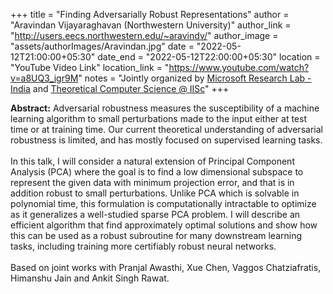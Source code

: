 +++
title = "Finding Adversarially Robust Representations"
author = "Aravindan Vijayaraghavan (Northwestern University)"
author_link = "http://users.eecs.northwestern.edu/~aravindv/"
author_image = "assets/authorImages/Aravindan.jpg"
date = "2022-05-12T21:00:00+05:30"
date_end = "2022-05-12T22:00:00+05:30"
location = "YouTube Video Link"
location_link = "https://www.youtube.com/watch?v=a8UQ3_igr9M"
notes = "Jointly organized by <a href = "https://www.microsoft.com/en-us/research/lab/microsoft-research-india/" target= "_blank">Microsoft Research Lab - India</a> and <a href='https://www.csa.iisc.ac.in/theoretical-computer-science/' target= "_blank">Theoretical Computer Science @ IISc</a>"
+++

<b>Abstract:</b> Adversarial robustness measures the susceptibility of a machine learning algorithm to small
perturbations made to the input either at test time or at training time. Our current theoretical understanding of
adversarial robustness is limited, and has mostly focused on supervised learning tasks.
<br><br>
In this talk, I will consider a natural extension of Principal Component Analysis (PCA) where the goal is to find a low
dimensional subspace to represent the given data with minimum projection error, and that is in addition robust to small
perturbations. Unlike PCA which is solvable in polynomial time, this formulation is computationally intractable to
optimize as it generalizes a well-studied sparse PCA problem. I will describe an efficient algorithm that find
approximately optimal solutions and show how this can be used as a robust subroutine for many downstream learning
tasks, including training more certifiably robust neural networks.
<br><br>
Based on joint works with Pranjal Awasthi, Xue Chen, Vaggos Chatziafratis, Himanshu Jain and Ankit Singh Rawat.